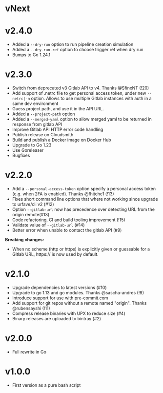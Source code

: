 # vNext

# v2.4.0

- Added a `--dry-run` option to run pipeline creation simulation
- Added a `--dry-run-ref` option to choose trigger ref when dry run
- Bumps to Go 1.24.1

# v2.3.0

- Switch from deprecated v3 Gitlab API to v4. Thanks @SfinxNT (!20)
- Add support of .netrc file to get personal access token, under new `--netrc|-n` option. Allows to use multiple Gitlab instances with auth in a same dev environment
- Guess project path, and use it in the API URL.
- Added a `--project-path` option
- Added a `--merged-yaml` option to allow merged yaml to be returned in response from gitlab API
- Improve Gitlab API HTTP error code handling
- Publish release on Cloudsmith
- Build and publish a Docker image on Docker Hub
- Upgrade to Go 1.23
- Use Goreleaser
- Bugfixes

# v2.2.0

- Add a `--personal-access-token` option specify a personal access token (e.g. when 2FA is enabled). Thanks @fhitche1 (!13)
- Fixes short command line options that where not working since upgrade to urfave/cli v2 (#12)
- Option `--gitlab-url` now has precedence over detecting URL from the origin remote(#13)
- Code refactoring, CI and build tooling improvement (!15)
- Validate value of `--gitlab-url` (#14)
- Better error when unable to contact the gitlab API (#9)

**Breaking changes:**

- When no scheme (http or https) is explicitly given or guessable for a Gitlab URL, https:// is now used by default.

# v2.1.0

- Upgrade dependencies to latest versions (#10)
- Upgrade to go 1.13 and go modules. Thanks @sascha-andres (!9)
- Introduce support for use with pre-commit.com
- Add support for git repos without a remote named "origin". Thanks @rubensayshi (!11)
- Compress release binaries with UPX to reduce size (#4)
- Binary releases are uploaded to bintray (#2)

# v2.0.0

- Full rewrite in Go

# v1.0.0

- First version as a pure bash script
